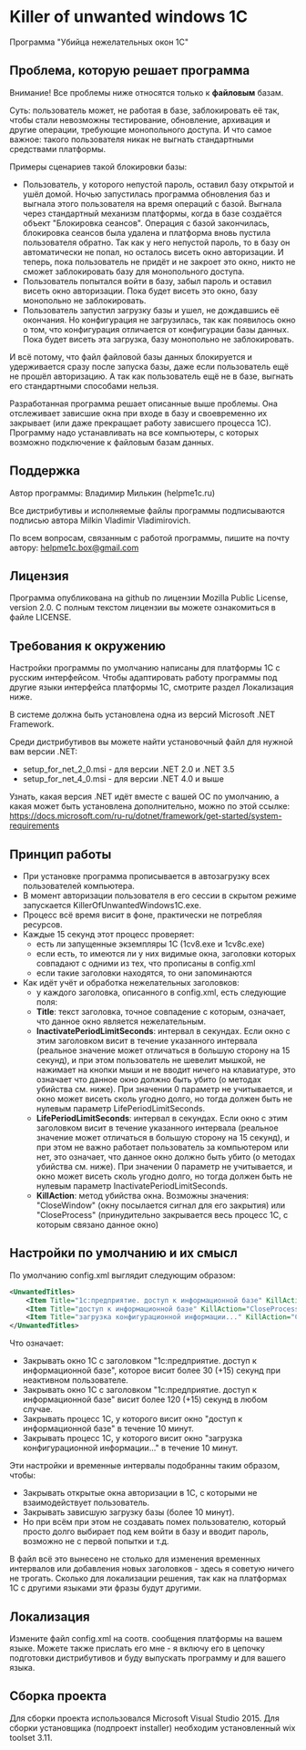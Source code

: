 # Killer of unwanted windows 1C #
Программа "Убийца нежелательных окон 1С"

## Проблема, которую решает программа
Внимание! Все проблемы ниже относятся только к **файловым** базам.

Суть: пользователь может, не работая в базе, заблокировать её так, чтобы стали невозможны тестирование, обновление, архивация и другие операции, требующие монопольного доступа. И что самое важное: такого пользователя никак не выгнать стандартными средствами платформы.

Примеры сценариев такой блокировки базы:
* Пользователь, у которого непустой пароль, оставил базу открытой и ушёл домой. Ночью запустилась программа обновления баз и выгнала этого пользователя на время операций с базой. Выгнала через стандартный механизм платформы, когда в базе создаётся объект "Блокировка сеансов". Операция с базой закончилась, блокировка сеансов была удалена и платформа вновь пустила пользователя обратно. Так как у него непустой пароль, то в базу он автоматически не попал, но осталось висеть окно авторизации. И теперь, пока пользователь не придёт и не закроет это окно, никто не сможет заблокировать базу для монопольного доступа.
* Пользователь попытался войти в базу, забыл пароль и оставил висеть окно авторизации. Пока будет висеть это окно, базу монопольно не заблокировать.
* Пользователь запустил загрузку базы и ушел, не дождавшись её окончания. Но конфигурация не загрузилась, так как появилось окно о том, что конфигурация отличается от конфигурации базы данных. Пока будет висеть эта загрузка, базу монопольно не заблокировать.

И всё потому, что файл файловой базы данных блокируется и удерживается сразу после запуска базы, даже если пользователь ещё не прошёл авторизацию. А так как пользователь ещё не в базе, выгнать его стандартными способами нельзя.
            
Разработанная программа решает описанные выше проблемы. Она отслеживает зависшие окна при входе в базу и своевременно их закрывает (или даже прекращает работу зависшего процесса 1С). Программу надо устанавливать на все компьютеры, с которых возможно подключение к файловым базам данных.
## Поддержка
Автор программы: Владимир Милькин (helpme1c.ru)

Все дистрибутивы и исполняемые файлы программы подписываются подписью автора Milkin Vladimir Vladimirovich.

По всем вопросам, связанным с работой программы, пишите на почту автору: helpme1c.box@gmail.com
## Лицензия
Программа опубликована на github по лицензии Mozilla Public License, version 2.0.
С полным текстом лицензии вы можете ознакомиться в файле LICENSE.
## Требования к окружению
Настройки программы по умолчанию написаны для платформы 1С с русским интерфейсом. Чтобы адаптировать работу программы под другие языки интерфейса платформы 1С, смотрите раздел Локализация ниже.

В системе должна быть установлена одна из версий Microsoft .NET Framework.

Среди дистрибутивов вы можете найти установочный файл для нужной вам версии .NET:    
* setup_for_net_2_0.msi - для версии .NET 2.0 и .NET 3.5
* setup_for_net_4_0.msi - для версии .NET 4.0 и выше

Узнать, какая версия .NET идёт вместе с вашей ОС по умолчанию, а какая может быть установлена дополнительно, можно по этой ссылке: https://docs.microsoft.com/ru-ru/dotnet/framework/get-started/system-requirements
## Принцип работы
* При установке программа прописывается в автозагрузку всех пользователей компьютера.
* В момент авторизации пользователя в его сессии в скрытом режиме запускается KillerOfUnwantedWindows1C.exe.
* Процесс всё время висит в фоне, практически не потребляя ресурсов.
* Каждые 15 секунд этот процесс проверяет:
  * есть ли запущенные экземпляры 1С (1cv8.exe и 1cv8c.exe)
  * если есть, то имеются ли у них видимые окна, заголовки которых совпадают с одними из тех, что прописаны в config.xml
  * если такие заголовки находятся, то они запоминаются
* Как идёт учёт и обработка нежелательных заголовков:
  * у каждого заголовка, описанного в config.xml, есть следующие поля:
  * **Title**: текст заголовка, точное совпадение с которым, означает, что данное окно является нежелательным.            
  * **InactivatePeriodLimitSeconds**: интервал в секундах. Если окно с этим заголовком висит в течение указанного интервала (реальное значение может отличаться в большую сторону на 15 секунд), и при этом пользователь не шевелит мышкой, не нажимает на кнопки мыши и не вводит ничего на клавиатуре, это означает что данное окно должно быть убито (о методах убийства см. ниже). При значении 0 параметр не учитывается, и окно может висеть сколь угодно долго, но тогда должен быть не нулевым параметр LifePeriodLimitSeconds.
  * **LifePeriodLimitSeconds**: интервал в секундах. Если окно с этим заголовком висит в течение указанного интервала (реальное значение может отличаться в большую сторону на 15 секунд), и при этом не важно работает пользователь за компьютером или нет, это означает, что данное окно должно быть убито (о методах убийства см. ниже). При значении 0 параметр не учитывается, и окно может висеть сколь угодно долго, но тогда должен быть не нулевым параметр InactivatePeriodLimitSeconds.            
  * **KillAction**: метод убийства окна. Возможны значения: "CloseWindow" (окну посылается сигнал для его закрытия) или "CloseProcess" (принудительно закрывается весь процесс 1С, с которым связано данное окно)
## Настройки по умолчанию и их смысл
По умолчанию config.xml выглядит следующим образом:
```xml
<UnwantedTitles>
    <Item Title="1с:предприятие. доступ к информационной базе" KillAction="CloseWindow" InactivatePeriodLimitSeconds="30" LifePeriodLimitSeconds="120"/>
    <Item Title="доступ к информационной базе" KillAction="CloseProcess" InactivatePeriodLimitSeconds="0" LifePeriodLimitSeconds="600"/>
    <Item Title="загрузка конфигурационной информации..." KillAction="CloseProcess" InactivatePeriodLimitSeconds="0" LifePeriodLimitSeconds="600"/>
</UnwantedTitles>
```
Что означает:
* Закрывать окно 1С с заголовком "1с:предприятие. доступ к информационной базе", которое висит более 30 (+15) секунд при неактивном пользователе.
* Закрывать окно 1С с заголовком "1с:предприятие. доступ к информационной базе" висит более 120 (+15) секунд в любом случае.
* Закрывать процесс 1С, у которого висит окно "доступ к информационной базе" в течение 10 минут.
* Закрывать процесс 1С, у которого висит окно "загрузка конфигурационной информации..." в течение 10 минут.

Эти настройки и временные интервалы подобранны таким образом, чтобы:
* Закрывать открытые окна авторизации в 1С, с которыми не взаимодействует пользователь.
* Закрывать зависшую загрузку базы (более 10 минут).
* Но при всём при этом не создавать помех пользователю, который просто долго выбирает под кем войти в базу и вводит пароль, возможно не с первой попытки и т.д.

В файл всё это вынесено не столько для изменения временных интервалов или добавления новых заголовков - здесь я советую ничего не трогать. Сколько для локализации решения, так как на платформах 1С с другими языками эти фразы будут другими.
## Локализация
Измените файл config.xml на соотв. сообщения платформы на вашем языке. Можете также прислать его мне - я включу его в цепочку подготовки дистрибутивов и буду выпускать программу и для вашего языка.

## Сборка проекта
Для сборки проекта использовался Microsoft Visual Studio 2015. Для сборки установщика (подпроект installer) необходим установленный wix toolset 3.11.

